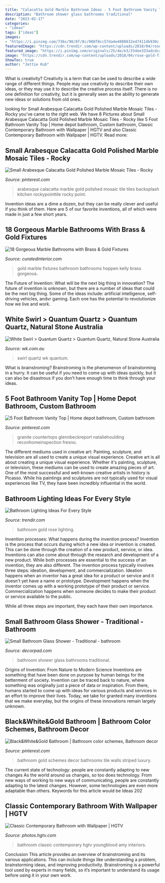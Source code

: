 ```yaml
---
title: "Calacatta Gold Marble Bathroom Ideas - 5 Foot Bathroom Vanity Top"
description: "Bathroom shower glass bathrooms traditional"
date: "2023-02-17"
categories:
- "ideas"
tags: ["ideas"]
images:
- "https://i.pinimg.com/736x/90/8f/8c/908f8cc57da4e4080832e474114b930c.jpg"
featuredImage: "https://cdn.trendir.com/wp-content/uploads/2018/04/rose-gold-fixture.jpg"
featured_image: "https://i.pinimg.com/originals/25/4e/e3/254ee333adcdca615d4c8901ef21c130.jpg"
image: "https://cdn.trendir.com/wp-content/uploads/2018/04/rose-gold-fixture.jpg"
ShowToc: true
author: "Jettie Kub"
---
```



What is creativity?
Creativity is a term that can be used to describe a wide range of different things. People may use creativity to describe their own ideas, or they may use it to describe the creative process itself. There is no one definition for creativity, but it is generally seen as the ability to generate new ideas or solutions from old ones.

	

		
looking for Small Arabesque Calacatta Gold Polished Marble Mosaic Tiles - Rocky you've came to the right web. We have 8 Pictures about Small Arabesque Calacatta Gold Polished Marble Mosaic Tiles - Rocky like 5 Foot Bathroom Vanity Top | Home depot bathroom, Custom bathroom, Classic Contemporary Bathroom with Wallpaper | HGTV and also Classic Contemporary Bathroom with Wallpaper | HGTV. Read more:
		
    
## Small Arabesque Calacatta Gold Polished Marble Mosaic Tiles - Rocky

<img loading=lazy src="https://i.pinimg.com/736x/90/8f/8c/908f8cc57da4e4080832e474114b930c.jpg" onerror="this.onerror=null;this.src='https://tse1.mm.bing.net/th?id=OIP.Hrs-VfHq3DknezU3raOBLQHaE8&amp;pid=15.1';" alt="Small Arabesque Calacatta Gold Polished Marble Mosaic Tiles - Rocky">

_Source: pinterest.com_

>arabesque calacatta marble gold polished mosaic tile tiles backsplash kitchen rockypointtile rocky point. 

	

Invention ideas are a dime a dozen, but they can be really clever and useful if you think of them. Here are 5 of our favorite inventions, all of which were made in just a few short years.

    
## 18 Gorgeous Marble Bathrooms With Brass &amp; Gold Fixtures

<img loading=lazy src="https://curatedinterior.com/wp-content/uploads/2017/01/Kelly-Hoppen-Gold-Framed-Marble-Bathroom.jpg" onerror="this.onerror=null;this.src='https://tse2.mm.bing.net/th?id=OIP.ZomKz6LSw08OM5SMDpsZGwHaMu&amp;pid=15.1';" alt="18 Gorgeous Marble Bathrooms with Brass &amp; Gold Fixtures">

_Source: curatedinterior.com_

>gold marble fixtures bathroom bathrooms hoppen kelly brass gorgeous. 

	

The Future of Invention: What will be the next big thing in innovation?
The future of invention is unknown, but there are a number of ideas that could be the next big thing. Some of the ideas include: artificial intelligence, self-driving vehicles, andvr gaming. Each one has the potential to revolutionize how we live and work.

    
## White Swirl &gt; Quantum Quartz &gt; Quantum Quartz, Natural Stone Australia

<img loading=lazy src="https://www.wk.com.au/productdata/gallery/7/Rhys-Jones-White-Swirl-bondi-LRFVE.jpg" onerror="this.onerror=null;this.src='https://tse2.mm.bing.net/th?id=OIP.j4K0-uJ1jvZBHv5WMlxUtgHaLl&amp;pid=15.1';" alt="White Swirl &gt; Quantum Quartz &gt; Quantum Quartz, Natural Stone Australia">

_Source: wk.com.au_

>swirl quartz wk quantum. 

	

What is brainstroming? Brainstroming is the phenomenon of brainstorming in a hurry. It can be useful if you need to come up with ideas quickly, but it can also be disastrous if you don’t have enough time to think through your ideas.

    
## 5 Foot Bathroom Vanity Top | Home Depot Bathroom, Custom Bathroom

<img loading=lazy src="https://i.pinimg.com/736x/e7/23/9c/e7239c984fecdbc5d0b63ae4a1b0d945.jpg" onerror="this.onerror=null;this.src='https://tse4.mm.bing.net/th?id=OIP.nSRnsfHCgvzxzizKCHkmygHaJ3&amp;pid=15.1';" alt="5 Foot Bathroom Vanity Top | Home depot bathroom, Custom bathroom">

_Source: pinterest.com_

>granite countertops glennbeckreport nataliehoulding reconhomeinspection fresno. 

	

The different mediums used in creative art: Painting, sculpture, and television are all used to create a unique visual experience.
Creative art is all about creating a unique visual experience. Whether it's painting, sculpture, or television, these mediums can be used to create amazing pieces of art. One of the most successful and well-known creative artists in history is Picasso. While his paintings and sculptures are not typically used for visual experiences like TV, they have been incredibly influential in the world.

    
## Bathroom Lighting Ideas For Every Style

<img loading=lazy src="https://cdn.trendir.com/wp-content/uploads/2018/04/rose-gold-fixture.jpg" onerror="this.onerror=null;this.src='https://tse3.mm.bing.net/th?id=OIP.mW9WQYyUvhgCanaeapsjLwHaJ4&amp;pid=15.1';" alt="Bathroom Lighting Ideas For Every Style">

_Source: trendir.com_

>bathroom gold rose lighting. 

	

Invention processes: What happens during the invention process?
Invention is the process that occurs during which a new idea or invention is created. This can be done through the creation of a new product, service, or idea. Inventions can also come about through the research and development of a new product. While both processes are essential to the success of an invention, they are also different. 
The invention process typically involves three steps: ideation, development, and commercialization. Ideation happens when an inventor has a great idea for a product or service and it doesn't yet have a name or prototype. Development happens when the inventor comes up with a working prototype of their product or service. Commercialization happens when someone decides to make their product or service available to the public. 

While all three steps are important, they each have their own importance.

    
## Small Bathroom Glass Shower - Traditional - Bathroom

<img loading=lazy src="https://cdn.decorpad.com/photos/2013/02/07/dde626d77c75.jpeg" onerror="this.onerror=null;this.src='https://tse1.mm.bing.net/th?id=OIP.wgZC9_PjiNNwvI22jLav-gHaJ4&amp;pid=15.1';" alt="Small Bathroom Glass Shower - Traditional - bathroom">

_Source: decorpad.com_

>bathroom shower glass bathrooms traditional. 

	

Origins of Invention: From Nature to Modern Science
Inventions are something that have been done on purpose by human beings for the betterment of society. Invention can be traced back to nature, where something was originally just a piece of data or inspiration. From there, humans started to come up with ideas for various products and services in an effort to improve their lives. Today, we take for granted many inventions that we make everyday, but the origins of these innovations remain largely unknown.

    
## Black&amp;White&amp;Gold Bathroom | Bathroom Color Schemes, Bathroom Decor

<img loading=lazy src="https://i.pinimg.com/originals/25/4e/e3/254ee333adcdca615d4c8901ef21c130.jpg" onerror="this.onerror=null;this.src='https://tse3.mm.bing.net/th?id=OIP.tJxkNuAUAxqiHu3cukA2tAHaK_&amp;pid=15.1';" alt="Black&amp;White&amp;Gold Bathroom | Bathroom color schemes, Bathroom decor">

_Source: pinterest.com_

>bathroom gold schemes decor bathrooms tile walls striped luxury. 

	

The current state of technology: people are constantly adapting to new changes
As the world around us changes, so too does technology. From new ways of working to new ways of communicating, people are constantly adapting to the latest changes. However, some technologies are even more adaptable than others. Keywords for this article would be Ideas 202
    
## Classic Contemporary Bathroom With Wallpaper | HGTV

<img loading=lazy src="https://hgtvhome.sndimg.com/content/dam/images/hgtv/fullset/2018/8/15/0/CI_Amy-Youngblood_black-and-gold-9.jpg.rend.hgtvcom.966.1449.suffix/1534364708390.jpeg" onerror="this.onerror=null;this.src='https://tse4.mm.bing.net/th?id=OIP.fztwBkLhHeEE_zM5ZOsNtwHaLH&amp;pid=15.1';" alt="Classic Contemporary Bathroom with Wallpaper | HGTV">

_Source: photos.hgtv.com_

>bathroom classic contemporary hgtv youngblood amy interiors. 

	

Conclusion
This article provides an overview of brainstroming and its various applications. This can include things like understanding a problem, brainstorming ideas, and improving productivity. Brainstroming is a powerful tool used by experts in many fields, so it’s important to understand its usage before using it in your own work.

